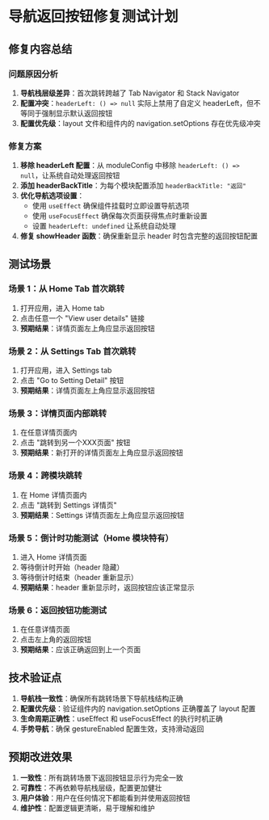 # 导航返回按钮修复测试计划

## 修复内容总结

### 问题原因分析
1. **导航栈层级差异**：首次跳转跨越了 Tab Navigator 和 Stack Navigator
2. **配置冲突**：`headerLeft: () => null` 实际上禁用了自定义 headerLeft，但不等同于强制显示默认返回按钮
3. **配置优先级**：layout 文件和组件内的 navigation.setOptions 存在优先级冲突

### 修复方案
1. **移除 headerLeft 配置**：从 moduleConfig 中移除 `headerLeft: () => null`，让系统自动处理返回按钮
2. **添加 headerBackTitle**：为每个模块配置添加 `headerBackTitle: "返回"`
3. **优化导航选项设置**：
   - 使用 `useEffect` 确保组件挂载时立即设置导航选项
   - 使用 `useFocusEffect` 确保每次页面获得焦点时重新设置
   - 设置 `headerLeft: undefined` 让系统自动处理
4. **修复 showHeader 函数**：确保重新显示 header 时包含完整的返回按钮配置

## 测试场景

### 场景 1：从 Home Tab 首次跳转
1. 打开应用，进入 Home tab
2. 点击任意一个 "View user details" 链接
3. **预期结果**：详情页面左上角应显示返回按钮

### 场景 2：从 Settings Tab 首次跳转
1. 打开应用，进入 Settings tab
2. 点击 "Go to Setting Detail" 按钮
3. **预期结果**：详情页面左上角应显示返回按钮

### 场景 3：详情页面内部跳转
1. 在任意详情页面内
2. 点击 "跳转到另一个XXX页面" 按钮
3. **预期结果**：新打开的详情页面左上角应显示返回按钮

### 场景 4：跨模块跳转
1. 在 Home 详情页面内
2. 点击 "跳转到 Settings 详情页"
3. **预期结果**：Settings 详情页面左上角应显示返回按钮

### 场景 5：倒计时功能测试（Home 模块特有）
1. 进入 Home 详情页面
2. 等待倒计时开始（header 隐藏）
3. 等待倒计时结束（header 重新显示）
4. **预期结果**：header 重新显示时，返回按钮应该正常显示

### 场景 6：返回按钮功能测试
1. 在任意详情页面
2. 点击左上角的返回按钮
3. **预期结果**：应该正确返回到上一个页面

## 技术验证点

1. **导航栈一致性**：确保所有跳转场景下导航栈结构正确
2. **配置优先级**：验证组件内的 navigation.setOptions 正确覆盖了 layout 配置
3. **生命周期正确性**：useEffect 和 useFocusEffect 的执行时机正确
4. **手势导航**：确保 gestureEnabled 配置生效，支持滑动返回

## 预期改进效果

1. **一致性**：所有跳转场景下返回按钮显示行为完全一致
2. **可靠性**：不再依赖导航栈层级，配置更加健壮
3. **用户体验**：用户在任何情况下都能看到并使用返回按钮
4. **维护性**：配置逻辑更清晰，易于理解和维护
